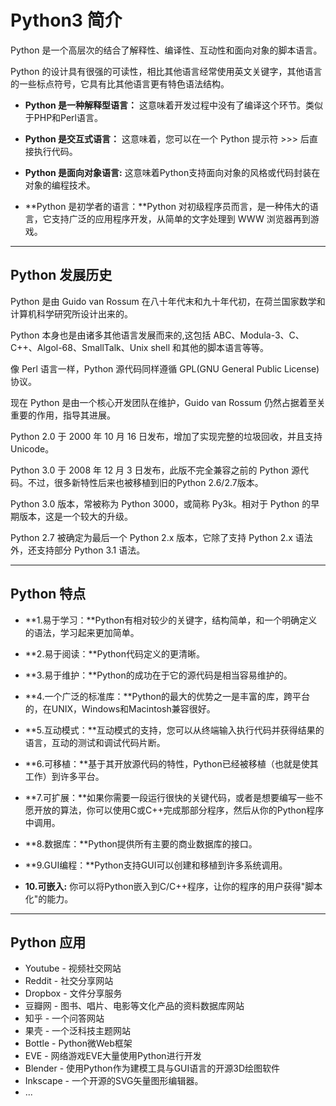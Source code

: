 # Python3 简介

Python 是一个高层次的结合了解释性、编译性、互动性和面向对象的脚本语言。

Python 的设计具有很强的可读性，相比其他语言经常使用英文关键字，其他语言的一些标点符号，它具有比其他语言更有特色语法结构。

-   **Python 是一种解释型语言：** 这意味着开发过程中没有了编译这个环节。类似于PHP和Perl语言。
    
-   **Python 是交互式语言：** 这意味着，您可以在一个 Python 提示符 >>> 后直接执行代码。
    
-   **Python 是面向对象语言:** 这意味着Python支持面向对象的风格或代码封装在对象的编程技术。
    
-   **Python 是初学者的语言：**Python 对初级程序员而言，是一种伟大的语言，它支持广泛的应用程序开发，从简单的文字处理到 WWW 浏览器再到游戏。
    

  

---

## Python 发展历史

Python 是由 Guido van Rossum 在八十年代末和九十年代初，在荷兰国家数学和计算机科学研究所设计出来的。

Python 本身也是由诸多其他语言发展而来的,这包括 ABC、Modula-3、C、C++、Algol-68、SmallTalk、Unix shell 和其他的脚本语言等等。

像 Perl 语言一样，Python 源代码同样遵循 GPL(GNU General Public License)协议。

现在 Python 是由一个核心开发团队在维护，Guido van Rossum 仍然占据着至关重要的作用，指导其进展。

Python 2.0 于 2000 年 10 月 16 日发布，增加了实现完整的垃圾回收，并且支持 Unicode。

Python 3.0 于 2008 年 12 月 3 日发布，此版不完全兼容之前的 Python 源代码。不过，很多新特性后来也被移植到旧的Python 2.6/2.7版本。

Python 3.0 版本，常被称为 Python 3000，或简称 Py3k。相对于 Python 的早期版本，这是一个较大的升级。

Python 2.7 被确定为最后一个 Python 2.x 版本，它除了支持 Python 2.x 语法外，还支持部分 Python 3.1 语法。

  

---

## Python 特点

-   **1.易于学习：**Python有相对较少的关键字，结构简单，和一个明确定义的语法，学习起来更加简单。
    
-   **2.易于阅读：**Python代码定义的更清晰。
    
-   **3.易于维护：**Python的成功在于它的源代码是相当容易维护的。
    
-   **4.一个广泛的标准库：**Python的最大的优势之一是丰富的库，跨平台的，在UNIX，Windows和Macintosh兼容很好。
    
-   **5.互动模式：**互动模式的支持，您可以从终端输入执行代码并获得结果的语言，互动的测试和调试代码片断。
    
-   **6.可移植：**基于其开放源代码的特性，Python已经被移植（也就是使其工作）到许多平台。
    
-   **7.可扩展：**如果你需要一段运行很快的关键代码，或者是想要编写一些不愿开放的算法，你可以使用C或C++完成那部分程序，然后从你的Python程序中调用。
    
-   **8.数据库：**Python提供所有主要的商业数据库的接口。
    
-   **9.GUI编程：**Python支持GUI可以创建和移植到许多系统调用。
    
-   **10.可嵌入:** 你可以将Python嵌入到C/C++程序，让你的程序的用户获得"脚本化"的能力。
    

---

## Python 应用

-   Youtube - 视频社交网站
-   Reddit - 社交分享网站
-   Dropbox - 文件分享服务
-   豆瓣网 - 图书、唱片、电影等文化产品的资料数据库网站
-   知乎 - 一个问答网站
-   果壳 - 一个泛科技主题网站
-   Bottle - Python微Web框架
-   EVE - 网络游戏EVE大量使用Python进行开发
-   Blender - 使用Python作为建模工具与GUI语言的开源3D绘图软件
-   Inkscape - 一个开源的SVG矢量图形编辑器。
-   ...